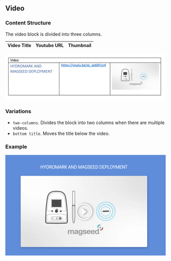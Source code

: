 ## Video
### Content Structure
The video block is divided into three columns.

| Video Title | Youtube URL | Thumbnail |
|-------------|------------|-----------|
![video-block.png](..%2Fassets%2Fvideo-block.png)

### Variations

- `two-columns`. Divides the block into two columns when there are multiple videos.
- `bottom title`. Moves the title below the video.

### Example
![video-example.png](..%2Fassets%2Fvideo-example.png)
